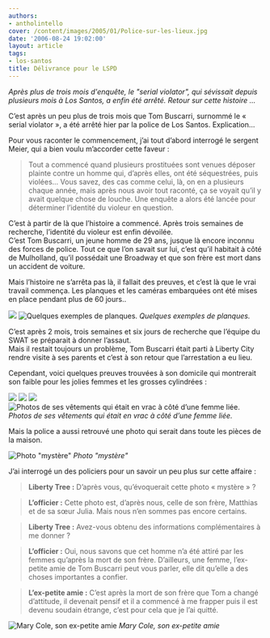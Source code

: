 ```yaml
---
authors:
- antholintello
cover: /content/images/2005/01/Police-sur-les-lieux.jpg
date: '2006-08-24 19:02:00'
layout: article
tags:
- los-santos
title: Délivrance pour le LSPD
---
```



_Après plus de trois mois d'enquête, le "serial violator", qui sévissait depuis plusieurs mois à Los Santos, a enfin été arrêté. Retour sur cette histoire ..._

C’est après un peu plus de trois mois que Tom Buscarri, surnommé le « serial violator », a été arrêté hier par la police de Los Santos. Explication...

Pour vous raconter le commencement, j’ai tout d’abord interrogé le sergent Meier, qui a bien voulu m’accorder cette faveur :

> Tout a commencé quand plusieurs prostituées sont venues déposer plainte contre un homme qui, d’après elles, ont été séquestrées, puis violées... Vous savez, des cas comme celui, là, on en a plusieurs chaque année, mais après nous avoir tout raconté, ça se voyait qu’il y avait quelque chose de louche. Une enquête a alors été lancée pour déterminer l’identité du violeur en question.

C’est à partir de là que l’histoire a commencé. Après trois semaines de recherche, l’identité du violeur est enfin dévoilée.  
C’est Tom Buscarri, un jeune homme de 29 ans, jusque là encore inconnu des forces de police. Tout ce que l’on savait sur lui, c’est qu’il habitait à côté de Mulholland, qu’il possédait une Broadway et que son frère est mort dans un accident de voiture.

Mais l’histoire ne s’arrêta pas là, il fallait des preuves, et c’est là que le vrai travail commença. Les planques et les caméras embarquées ont été mises en place pendant plus de 60 jours..

![](/content/images/2005/01/surveillance.jpg)
![Quelques exemples de planques.](/content/images/2005/01/surveillance_violeur.jpg)
_Quelques exemples de planques._

C’est après 2 mois, trois semaines et six jours de recherche que l’équipe du SWAT se préparait à donner l’assaut.  
Mais il restait toujours un problème, Tom Buscarri était parti à Liberty City rendre visite à ses parents et c’est à son retour que l’arrestation a eu lieu.

Cependant, voici quelques preuves trouvées à son domicile qui montrerait son faible pour les jolies femmes et les grosses cylindrées :

![](/content/images/2005/01/magazines.jpg)
![](/content/images/2005/01/Halte_pig_pen.jpg)
![](/content/images/2005/01/vetements_.jpg)
![Photos de ses vêtements qui était en vrac à côté d’une femme liée.](/content/images/2005/01/prostituee_liee.jpg)
_Photos de ses vêtements qui était en vrac à côté d’une femme liée._

Mais la police a aussi retrouvé une photo qui serait dans toute les pièces de la maison.

![Photo "mystère"](/content/images/2005/01/photo_mystere.jpg)
_Photo "mystère"_

J’ai interrogé un des policiers pour un savoir un peu plus sur cette affaire :

> **Liberty Tree :** D’après vous, qu’évoquerait cette photo « mystère » ?

> **L’officier :** Cette photo est, d’après nous, celle de son frère, Matthias et de sa sœur Julia. Mais nous n’en sommes pas encore certains.

> **Liberty Tree :** Avez-vous obtenu des informations complémentaires à me donner ?

> **L’officier :** Oui, nous savons que cet homme n’a été attiré par les femmes qu’après la mort de son frère. D’ailleurs, une femme, l’ex-petite amie de Tom Buscarri peut vous parler, elle dit qu’elle a des choses importantes a confier.

> **L’ex-petite amie :** C’est après la mort de son frère que Tom a changé d’attitude, il devenait pensif et il a commencé à me frapper puis il est devenu soudain étrange, c’est pour cela que je l’ai quitté.

![Mary Cole, son ex-petite amie](/content/images/2005/01/Mary_Cole.jpg)
_Mary Cole, son ex-petite amie_